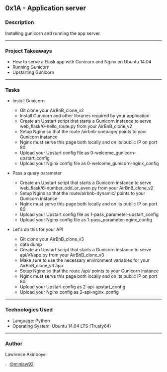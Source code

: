 ## 0x1A - Application server

### Description

Installing gunicorn and running the app server.

---

### Project Takeaways

- How to serve a Flask app with Gunicorn and Nginx on Ubuntu 14.04
- Running Gunicorn
- Upstarting Gunicorn

---

### Tasks

- Install Gunicorn
  - Git clone your AirBnB_clone_v2
  - Install Gunicorn and other libraries required by your application
  - Create an Upstart script that starts a Gunicorn instance to serve web_flask/0-hello_route.py from your AirBnB_clone_v2
  - Setup Nginx so that the route /airbnb-onepage/ points to your Gunicorn instance
  - Nginx must serve this page both locally and on its public IP on port 80
  - Upload your Upstart config file as 0-welcome_gunicorn-upstart_config
  - Upload your Nginx config file as 0-welcome_gunicorn-nginx_config

- Pass a query parameter
  - Create an Upstart script that starts a Gunicorn instance to serve web_flask/6-number_odd_or_even.py from your AirBnB_clone_v2
  - Setup Nginx so that the route/airbnb-dynamic/ points to your Gunicorn instance
  - Nginx must serve this page both locally and on its public IP on port 80
  - Upload your Upstart config file as 1-pass_parameter-upstart_config
  - Upload your Nginx config file as 1-pass_parameter-nginx_config

- Let's do this for your API
  - Git clone your AirBnB_clone_v3
  - data dump
  - Create an Upstart script that starts a Gunicorn instance to serve api/v1/app.py from your AirBnB_clone_v3
  - Make sure to use the necessary environment variables for your AirBnB_clone_v3 app
  - Setup Nginx so that the route /api/ points to your Gunicorn instance
  - Nginx must serve this page both locally and on its public IP on port 80
  - Upload your Upstart config as 2-api-upstart_config
  - Upload your Nginx config as 2-api-nginx_config



---

### Technologies Used
* Language: Python
* Operating System: Ubuntu 14.04 LTS (Trusty64)
---

### Author
Lawrence Akinboye

<img src="http://pluspng.com/img-png/twitter-png-file-png-image-200.png" width=2% height=2%/> [@minlaw92](https://twitter.com/minlaw92) 

